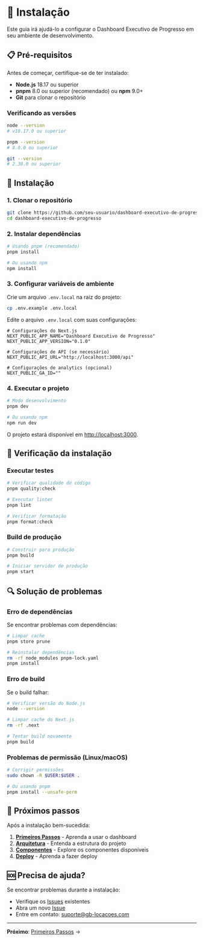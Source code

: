 # 🚀 Instalação

Este guia irá ajudá-lo a configurar o Dashboard Executivo de Progresso em seu ambiente de
desenvolvimento.

## 📋 Pré-requisitos

Antes de começar, certifique-se de ter instalado:

- **Node.js** 18.17 ou superior
- **pnpm** 8.0 ou superior (recomendado) ou **npm** 9.0+
- **Git** para clonar o repositório

### Verificando as versões

```bash
node --version
# v18.17.0 ou superior

pnpm --version
# 8.0.0 ou superior

git --version
# 2.30.0 ou superior
```

## 🔧 Instalação

### 1. Clonar o repositório

```bash
git clone https://github.com/seu-usuario/dashboard-executivo-de-progresso.git
cd dashboard-executivo-de-progresso
```

### 2. Instalar dependências

```bash
# Usando pnpm (recomendado)
pnpm install

# Ou usando npm
npm install
```

### 3. Configurar variáveis de ambiente

Crie um arquivo `.env.local` na raiz do projeto:

```bash
cp .env.example .env.local
```

Edite o arquivo `.env.local` com suas configurações:

```env
# Configurações do Next.js
NEXT_PUBLIC_APP_NAME="Dashboard Executivo de Progresso"
NEXT_PUBLIC_APP_VERSION="0.1.0"

# Configurações de API (se necessário)
NEXT_PUBLIC_API_URL="http://localhost:3000/api"

# Configurações de analytics (opcional)
NEXT_PUBLIC_GA_ID=""
```

### 4. Executar o projeto

```bash
# Modo desenvolvimento
pnpm dev

# Ou usando npm
npm run dev
```

O projeto estará disponível em <http://localhost:3000>.

## 🧪 Verificação da instalação

### Executar testes

```bash
# Verificar qualidade do código
pnpm quality:check

# Executar linter
pnpm lint

# Verificar formatação
pnpm format:check
```

### Build de produção

```bash
# Construir para produção
pnpm build

# Iniciar servidor de produção
pnpm start
```

## 🔍 Solução de problemas

### Erro de dependências

Se encontrar problemas com dependências:

```bash
# Limpar cache
pnpm store prune

# Reinstalar dependências
rm -rf node_modules pnpm-lock.yaml
pnpm install
```

### Erro de build

Se o build falhar:

```bash
# Verificar versão do Node.js
node --version

# Limpar cache do Next.js
rm -rf .next

# Tentar build novamente
pnpm build
```

### Problemas de permissão (Linux/macOS)

```bash
# Corrigir permissões
sudo chown -R $USER:$USER .

# Ou usando pnpm
pnpm install --unsafe-perm
```

## 📱 Próximos passos

Após a instalação bem-sucedida:

1. **[Primeiros Passos](quick-start.md)** - Aprenda a usar o dashboard
2. **[Arquitetura](architecture.md)** - Entenda a estrutura do projeto
3. **[Componentes](../components/)** - Explore os componentes disponíveis
4. **[Deploy](../deployment/)** - Aprenda a fazer deploy

## 🆘 Precisa de ajuda?

Se encontrar problemas durante a instalação:

- Verifique os [Issues](https://github.com/seu-usuario/dashboard-executivo-de-progresso/issues)
  existentes
- Abra um novo [Issue](https://github.com/seu-usuario/dashboard-executivo-de-progresso/issues/new)
- Entre em contato: suporte@gb-locacoes.com

---

**Próximo**: [Primeiros Passos](quick-start.md) →
